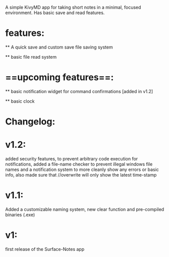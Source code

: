 A simple KivyMD app for taking short notes in a minimal, focused environment. Has basic save and read features.

# features:

 ** A quick save and custom save file saving system
 
 ** basic file read system

# ==upcoming features==:

  ** basic notification widget for command confirmations [added in v1.2]
  
  ** basic clock

# Changelog:

# v1.2:
added security features, to prevent arbitrary code execution for notifications, added a file-name checker to prevent illegal windows file names and a notification system to more cleanly show any errors or basic info, also made sure that //overwrite will only show the latest time-stamp

# v1.1:
Added a customizable naming system, new clear function and pre-compiled binaries (.exe)

# v1:
first release of the Surface-Notes app

